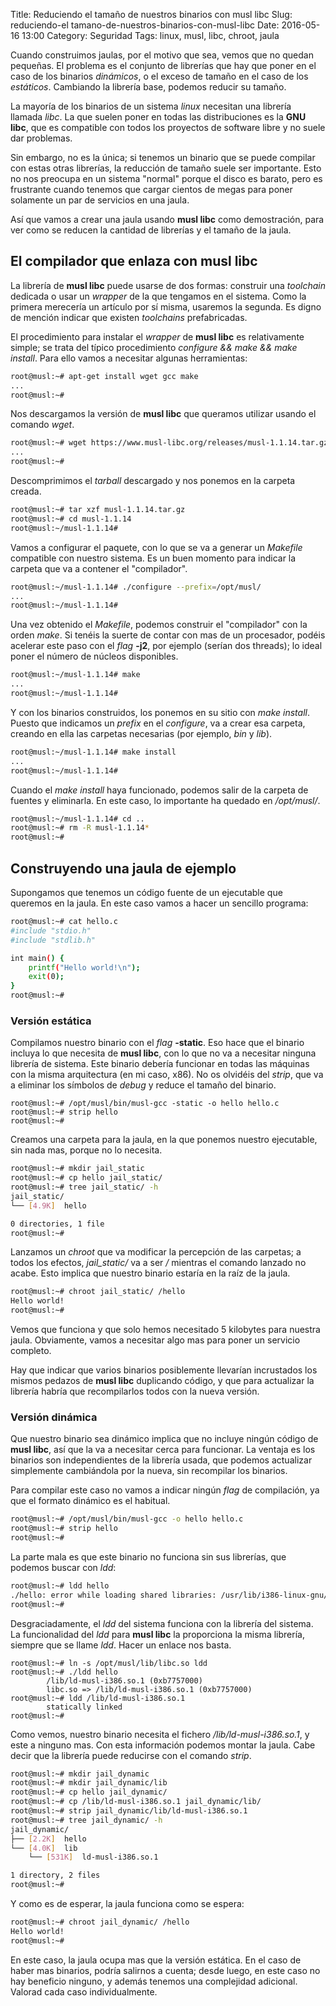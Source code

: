 Title: Reduciendo el tamaño de nuestros binarios con musl libc
Slug: reduciendo-el tamano-de-nuestros-binarios-con-musl-libc
Date: 2016-05-16 13:00
Category: Seguridad
Tags: linux, musl, libc, chroot, jaula



Cuando construimos jaulas, por el motivo que sea, vemos que no quedan pequeñas. El problema es el conjunto de librerías que hay que poner en el caso de los binarios *dinámicos*, o el exceso de tamaño en el caso de los *estáticos*. Cambiando la librería base, podemos reducir su tamaño.

La mayoría de los binarios de un sistema *linux* necesitan una librería llamada *libc*. La que suelen poner en todas las distribuciones es la **GNU libc**, que es compatible con todos los proyectos de software libre y no suele dar problemas.

Sin embargo, no es la única; si tenemos un binario que se puede compilar con estas otras librerías, la reducción de tamaño suele ser importante. Esto no nos preocupa en un sistema "normal" porque el disco es barato, pero es frustrante cuando tenemos que cargar cientos de megas para poner solamente un par de servicios en una jaula.

Así que vamos a crear una jaula usando **musl libc** como demostración, para ver como se reducen la cantidad de librerías y el tamaño de la jaula.

## El compilador que enlaza con musl libc

La librería de **musl libc** puede usarse de dos formas: construir una *toolchain* dedicada o usar un *wrapper* de la que tengamos en el sistema. Como la primera merecería un artículo por sí misma, usaremos la segunda. Es digno de mención indicar que existen *toolchains* prefabricadas.

El procedimiento para instalar el *wrapper* de **musl libc** es relativamente simple; se trata del típico procedimiento *configure && make && make install*. Para ello vamos a necesitar algunas herramientas:

```bash
root@musl:~# apt-get install wget gcc make
...
root@musl:~#
```

Nos descargamos la versión de **musl libc** que queramos utilizar usando el comando *wget*.

```bash
root@musl:~# wget https://www.musl-libc.org/releases/musl-1.1.14.tar.gz
...
root@musl:~#
```

Descomprimimos el *tarball* descargado y nos ponemos en la carpeta creada.

```bash
root@musl:~# tar xzf musl-1.1.14.tar.gz
root@musl:~# cd musl-1.1.14
root@musl:~/musl-1.1.14#
```

Vamos a configurar el paquete, con lo que se va a generar un *Makefile* compatible con nuestro sistema. Es un buen momento para indicar la carpeta que va a contener el "compilador".

```bash
root@musl:~/musl-1.1.14# ./configure --prefix=/opt/musl/
...
root@musl:~/musl-1.1.14#
```

Una vez obtenido el *Makefile*, podemos construir el "compilador" con la orden *make*. Si tenéis la suerte de contar con mas de un procesador, podéis acelerar este paso con el *flag* **-j2**, por ejemplo (serían dos threads); lo ideal poner el número de núcleos disponibles.

```bash
root@musl:~/musl-1.1.14# make
...
root@musl:~/musl-1.1.14#
```

Y con los binarios construidos, los ponemos en su sitio con *make install*. Puesto que indicamos un *prefix* en el *configure*, va a crear esa carpeta, creando en ella las carpetas necesarias (por ejemplo, *bin* y *lib*).

```bash
root@musl:~/musl-1.1.14# make install
...
root@musl:~/musl-1.1.14#
```

Cuando el *make install* haya funcionado, podemos salir de la carpeta de fuentes y eliminarla. En este caso, lo importante ha quedado en */opt/musl/*.

```bash
root@musl:~/musl-1.1.14# cd ..
root@musl:~# rm -R musl-1.1.14*
root@musl:~#
```

## Construyendo una jaula de ejemplo

Supongamos que tenemos un código fuente de un ejecutable que queremos en la jaula. En este caso vamos a hacer un sencillo programa:

```bash
root@musl:~# cat hello.c
#include "stdio.h"
#include "stdlib.h"

int main() {
    printf("Hello world!\n");
    exit(0);
}
root@musl:~#
```

### Versión estática

Compilamos nuestro binario con el *flag* **-static**. Eso hace que el binario incluya lo que necesita de **musl libc**, con lo que no va a necesitar ninguna librería de sistema. Este binario debería funcionar en todas las máquinas con la misma arquitectura (en mi caso, x86). No os olvidéis del *strip*, que va a eliminar los símbolos de *debug* y reduce el tamaño del binario.

```
root@musl:~# /opt/musl/bin/musl-gcc -static -o hello hello.c
root@musl:~# strip hello
root@musl:~#
```

Creamos una carpeta para la jaula, en la que ponemos nuestro ejecutable, sin nada mas, porque no lo necesita.

```bash
root@musl:~# mkdir jail_static
root@musl:~# cp hello jail_static/
root@musl:~# tree jail_static/ -h
jail_static/
└── [4.9K]  hello

0 directories, 1 file
root@musl:~#
```

Lanzamos un *chroot* que va modificar la percepción de las carpetas; a todos los efectos, *jail_static/* va a ser */* mientras el comando lanzado no acabe. Esto implica que nuestro binario estaría en la raíz de la jaula.

```bash
root@musl:~# chroot jail_static/ /hello
Hello world!
root@musl:~#
```

Vemos que funciona y que solo hemos necesitado 5 kilobytes para nuestra jaula. Obviamente, vamos a necesitar algo mas para poner un servicio completo.

Hay que indicar que varios binarios posiblemente llevarían incrustados los mismos pedazos de **musl libc** duplicando código, y que para actualizar la librería habría que recompilarlos todos con la nueva versión.

### Versión dinámica

Que nuestro binario sea dinámico implica que no incluye ningún código de **musl libc**, así que la va a necesitar cerca para funcionar. La ventaja es los binarios son independientes de la librería usada, que podemos actualizar simplemente cambiándola por la nueva, sin recompilar los binarios.

Para compilar este caso no vamos a indicar ningún *flag* de compilación, ya que el formato dinámico es el habitual.

```bash
root@musl:~# /opt/musl/bin/musl-gcc -o hello hello.c
root@musl:~# strip hello
root@musl:~#
```

La parte mala es que este binario no funciona sin sus librerías, que podemos buscar con *ldd*:

```bash
root@musl:~# ldd hello
./hello: error while loading shared libraries: /usr/lib/i386-linux-gnu/libc.so: invalid ELF header
root@musl:~#
```

Desgraciadamente, el *ldd* del sistema funciona con la librería del sistema. La funcionalidad del *ldd* para **musl libc** la proporciona la misma librería, siempre que se llame *ldd*. Hacer un enlace nos basta.

```
root@musl:~# ln -s /opt/musl/lib/libc.so ldd
root@musl:~# ./ldd hello
        /lib/ld-musl-i386.so.1 (0xb7757000)
        libc.so => /lib/ld-musl-i386.so.1 (0xb7757000)
root@musl:~# ldd /lib/ld-musl-i386.so.1
        statically linked
root@musl:~#
```

Como vemos, nuestro binario necesita el fichero */lib/ld-musl-i386.so.1*, y este a ninguno mas. Con esta información podemos montar la jaula. Cabe decir que la librería puede reducirse con el comando *strip*.

```bash
root@musl:~# mkdir jail_dynamic
root@musl:~# mkdir jail_dynamic/lib
root@musl:~# cp hello jail_dynamic/
root@musl:~# cp /lib/ld-musl-i386.so.1 jail_dynamic/lib/
root@musl:~# strip jail_dynamic/lib/ld-musl-i386.so.1
root@musl:~# tree jail_dynamic/ -h
jail_dynamic/
├── [2.2K]  hello
└── [4.0K]  lib
    └── [531K]  ld-musl-i386.so.1

1 directory, 2 files
root@musl:~#
```

Y como es de esperar, la jaula funciona como se espera:

```bash
root@musl:~# chroot jail_dynamic/ /hello
Hello world!
root@musl:~#
```

En este caso, la jaula ocupa mas que la versión estática. En el caso de haber mas binarios, podría salirnos a cuenta; desde luego, en este caso no hay beneficio ninguno, y además tenemos una complejidad adicional. Valorad cada caso individualmente.
